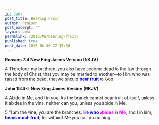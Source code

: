```yaml
---
---
ID: 3807
post_title: Bearing Fruit
author: Praison
post_excerpt: ""
layout: post
permalink: /2015/06/bearing-fruit/
published: true
post_date: 2015-06-30 22:35:50
---
```

<strong>Romans 7:4</strong>
<strong> New King James Version (NKJV)</strong>

4 Therefore, my brethren, you also have become dead to the law through the body of Christ, that you may be married to another—to Him who was raised from the dead, that we should <span style="color: #0000ff;"><strong>bear fruit</strong></span> to God.

<strong>John 15:4-5</strong>
<strong> New King James Version (NKJV)</strong>

4 Abide in Me, and I in you. As the branch cannot bear fruit of itself, unless it abides in the vine, neither can you, unless you abide in Me.

5 “I am the vine, you are the branches. <span style="color: #0000ff;"><strong>He who <span style="color: #ff00ff;">abides in Me</span></strong></span>, and I in him, <span style="color: #0000ff;"><strong>bears much fruit</strong></span>; for without Me you can do nothing.